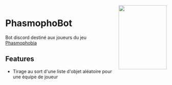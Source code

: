 <img align="right" src="https://i.pinimg.com/originals/34/81/ba/3481ba86e8030071ed3b7727da358b4b.jpg" height="200" width="150">

# PhasmophoBot

Bot discord destiné aux joueurs du jeu [Phasmophobia](https://store.steampowered.com/app/739630/Phasmophobia/)

## Features
  * Tirage au sort d'une liste d'objet aléatoire pour une équipe de joueur